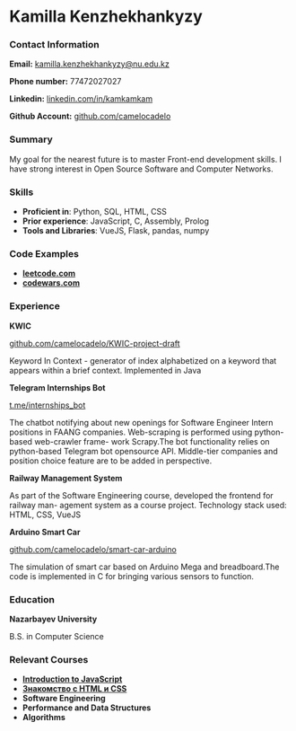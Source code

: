 # Kamilla Kenzhekhankyzy

### Contact Information

**Email:** kamilla.kenzhekhankyzy@nu.edu.kz

**Phone number:** 77472027027

**Linkedin:** [linkedin.com/in/kamkamkam](https://www.linkedin.com/in/kamkamkam/)

**Github Account:** [github.com/camelocadelo](https://github.com/camelocadelo)

### Summary

My goal for the nearest future is to master Front-end development skills. I have strong interest in Open Source Software and Computer Networks. 

### Skills

+ **Proficient in**: Python, SQL, HTML, CSS
+ **Prior experience**: JavaScript, C, Assembly, Prolog
+ **Tools and Libraries**: VueJS, Flask, pandas, numpy

### Code Examples

+ **[leetcode.com](https://leetcode.com/camelcodel/)**
+ **[codewars.com](https://www.codewars.com/users/camelocadelo)**

### Experience

**KWIC**

[github.com/camelocadelo/KWIC-project-draft](https://github.com/camelocadelo/KWIC-project-draft)

Keyword In Context - generator of index alphabetized on a keyword that appears
within a brief context. Implemented in Java
 
**Telegram Internships Bot**

[t.me/internships_bot](https://t.me/internships_bot)

The chatbot notifying about new openings for Software Engineer Intern positions in
FAANG companies. Web-scraping is performed using python-based web-crawler frame-
work Scrapy.The bot functionality relies on python-based Telegram bot opensource
API. Middle-tier companies and position choice feature are to be added in perspective.

**Railway Management System**

As part of the Software Engineering course, developed the frontend for railway man-
agement system as a course project. Technology stack used: HTML, CSS, VueJS

**Arduino Smart Car**

[github.com/camelocadelo/smart-car-arduino](https://github.com/camelocadelo/smart-car-arduino)

The simulation of smart car based on Arduino Mega and breadboard.The code is
implemented in C for bringing various sensors to function.


### Education

**Nazarbayev University**

B.S. in Computer Science 

### Relevant Courses
+ **[Introduction to JavaScript](https://www.codecademy.com/learn/introduction-to-javascript)**
+ **[Знакомство с HTML и CSS](https://htmlacademy.ru/courses/basic-html-css)**
+ **Software Engineering**
+ **Performance and Data Structures**
+ **Algorithms**

